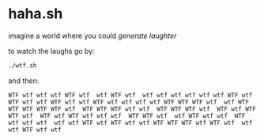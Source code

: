 haha.sh
=======

imagine a world where you could *generate laughter*

to watch the laughs go by:

```sh
./wtf.sh
```

and then:

```
WTF wtf wtf wtf WTF wtf  wtf WTF wtf  wtf wtf wtf wtf wtf wtf WTF wtf  WTF wtf wtf WTF wtf wtf WTF wtf wtf wtf wtf WTF WTF WTF wtf  wtf WTF WTF WTF WTF WTF wtf  WTF WTF WTF wtf wtf  WTF WTF WTF wtf  WTF wtf WTF WTF wtf  WTF wtf WTF wtf wtf wtf  WTF WTF wtf  wtf WTF wtf wtf  WTF wtf wtf wtf  wtf wtf WTF wtf WTF wtf wtf WTF WTF WTF wtf WTF wtf  wtf wtf WTF wtf wtf
```

